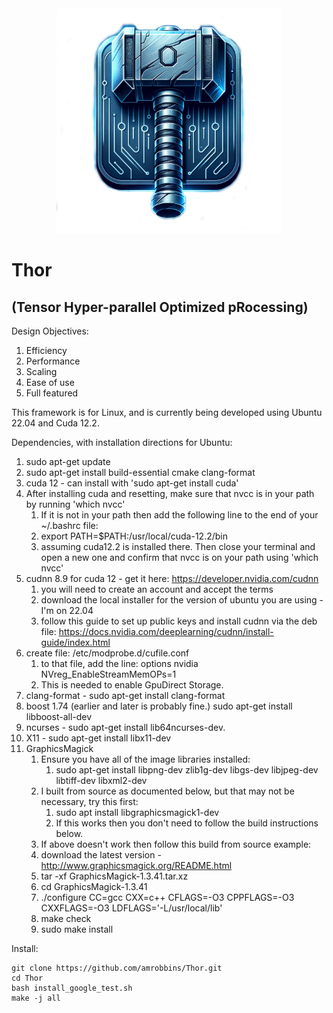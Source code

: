 <div align="center">
<img src="logo.png" title="Thor" alt="Tensor Hyper-Parallel Optimized pRocessing" width="360" height="360">
</div>

# Thor
## (Tensor Hyper-parallel Optimized pRocessing)

Design Objectives:
1. Efficiency
2. Performance
3. Scaling
4. Ease of use
5. Full featured

This framework is for Linux, and is currently being developed using Ubuntu 22.04 and Cuda 12.2.

Dependencies, with installation directions for Ubuntu:
  1. sudo apt-get update
  1. sudo apt-get install build-essential cmake clang-format  
  1. cuda 12  - can install with 'sudo apt-get install cuda'
  1. After installing cuda and resetting, make sure that nvcc is in your path by running 'which nvcc'
     1. If it is not in your path then add the following line to the end of your ~/.bashrc file:
     2. export PATH=$PATH:/usr/local/cuda-12.2/bin
     3. assuming cuda12.2 is installed there. Then close your terminal and open a new one and confirm that nvcc is on your path using 'which nvcc'
  1. cudnn 8.9 for cuda 12 - get it here: https://developer.nvidia.com/cudnn
     1. you will need to create an account and accept the terms
     1. download the local installer for the version of ubuntu you are using - I'm on 22.04
     1. follow this guide to set up public keys and install cudnn via the deb file: https://docs.nvidia.com/deeplearning/cudnn/install-guide/index.html
  1. create file: /etc/modprobe.d/cufile.conf
     1. to that file, add the line: options nvidia NVreg_EnableStreamMemOPs=1
     1. This is needed to enable GpuDirect Storage.
  1. clang-format  - sudo apt-get install clang-format
  1. boost 1.74 (earlier and later is probably fine.) sudo apt-get install libboost-all-dev
  1. ncurses - sudo apt-get install lib64ncurses-dev.
  1. X11 - sudo apt-get install libx11-dev 
  1. GraphicsMagick
     1. Ensure you have all of the image libraries installed:
        1. sudo apt-get install libpng-dev zlib1g-dev libgs-dev libjpeg-dev libtiff-dev libxml2-dev
     1. I built from source as documented below, but that may not be necessary, try this first:
        1. sudo apt install libgraphicsmagick1-dev
        1. If this works then you don't need to follow the build instructions below.
     1. If above doesn't work then follow this build from source example:
     1. download the latest version - http://www.graphicsmagick.org/README.html 
     1. tar -xf GraphicsMagick-1.3.41.tar.xz
     1. cd GraphicsMagick-1.3.41
     1. ./configure CC=gcc CXX=c++ CFLAGS=-O3 CPPFLAGS=-O3 CXXFLAGS=-O3 LDFLAGS='-L/usr/local/lib'
     1. make check
     1. sudo make install

Install:

```shell
git clone https://github.com/amrobbins/Thor.git
cd Thor
bash install_google_test.sh
make -j all
```
